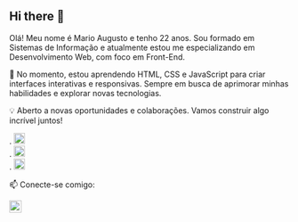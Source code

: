 ## Hi there 👋

Olá! Meu nome é Mario Augusto e tenho 22 anos. Sou formado em Sistemas de Informação e atualmente estou me especializando em Desenvolvimento Web, com foco em Front-End.

🚀 No momento, estou aprendendo HTML, CSS e JavaScript para criar interfaces interativas e responsivas. Sempre em busca de aprimorar minhas habilidades e explorar novas tecnologias.

💡 Aberto a novas oportunidades e colaborações. Vamos construir algo incrível juntos!

. <img src="https://upload.wikimedia.org/wikipedia/commons/9/99/Unofficial_JavaScript_logo_2.svg"  width="20px"/> 
<br>
. <img src="https://prosimples.com/wp-content/uploads/2024/01/html.png"  width="20px"/>
<br>
. <img src="https://ultimatecourses.com/assets/category/css-fcba6b473cb1125595dc28163be24eb673907258b5f6f6c82967a0587a9df20c.svg" width="20px" />



📫 Conecte-se comigo:

<a href="https://www.linkedin.com/in/mario-augusto-dev/">
<img align="left" alt="Linkedin" width="22px" src="https://blog.waalaxy.com/wp-content/uploads/2021/01/3-1.png.webp" />
